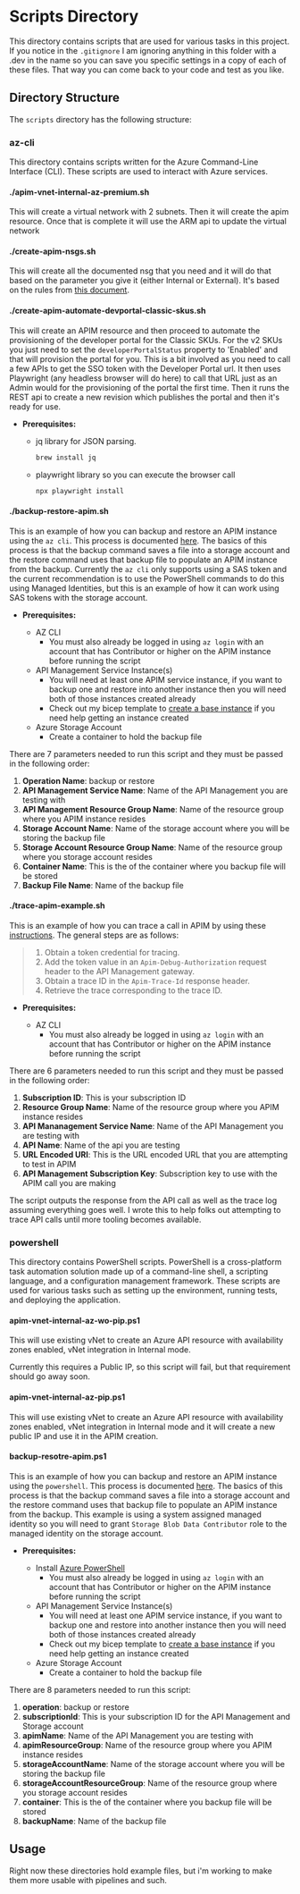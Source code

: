 # Scripts Directory

This directory contains scripts that are used for various tasks in this project. If you notice in the `.gitignore` I am ignoring anything in this folder with a .dev in the name so you can save you specific settings in a copy of each of these files. That way you can come back to your code and test as you like.

## Directory Structure

The `scripts` directory has the following structure:

### az-cli

This directory contains scripts written for the Azure Command-Line Interface (CLI). These scripts are used to interact with Azure services.

#### ./apim-vnet-internal-az-premium.sh

This will create a virtual network with 2 subnets. Then it will create the apim resource. Once that is complete it will use the ARM api to update the virtual network

#### ./create-apim-nsgs.sh

This will create all the documented nsg that you need and it will do that based on the parameter you give it (either Internal or External). It's based on the rules from [this document](https://learn.microsoft.com/en-us/azure/api-management/api-management-using-with-vnet?tabs=stv2#configure-nsg-rules).

#### ./create-apim-automate-devportal-classic-skus.sh

This will create an APIM resource and then proceed to automate the provisioning of the developer portal for the Classic SKUs. For the v2 SKUs you just need to set the `developerPortalStatus` property to 'Enabled' and that will provision the portal for you.  This is a bit involved as you need to call a few APIs to get the SSO token with the Developer Portal url. It then uses Playwright (any headless browser will do here) to call that URL just as an Admin would for the provisioning of the portal the first time. Then it runs the REST api to create a new revision which publishes the portal and then it's ready for use.

- **Prerequisites:**

  - jq library for JSON parsing.

    ```bash
    brew install jq
    ```

  - playwright library so you can execute the browser call

    ```bash
    npx playwright install
    ```

#### ./backup-restore-apim.sh

This is an example of how you can backup and restore an APIM instance using the `az cli`.  This process is documented [here](https://learn.microsoft.com/en-us/azure/api-management/api-management-howto-disaster-recovery-backup-restore?tabs=cli).  The basics of this process is that the backup command saves a file into a storage account and the restore command uses that backup file to populate an APIM instance from the backup.  Currently the `az cli` only supports using a SAS token and the current recommendation is to use the PowerShell commands to do this using Managed Identities, but this is an example of how it can work using SAS tokens with the storage account.  

- **Prerequisites:**

  - AZ CLI
    - You must also already be logged in using `az login` with an account that has Contributor or higher on the APIM instance before running the script
  - API Management Service Instance(s)
    - You will need at least one APIM service instance, if you want to backup one and restore into another instance then you will need both of those instances created already
    - Check out my bicep template to [create a base instance](https://github.com/anotherRedbeard/apimdemo-environment/tree/main/iac/bicep#create-base-apim-instance) if you need help getting an instance created
  - Azure Storage Account
    - Create a container to hold the backup file

There are 7 parameters needed to run this script and they must be passed in the following order:

1. **Operation Name**: backup or restore
2. **API Management Service Name**:  Name of the API Management you are testing with
3. **API Management Resource Group Name**: Name of the resource group where you APIM instance resides
4. **Storage Account Name**: Name of the storage account where you will be storing the backup file
5. **Storage Account Resource Group Name**: Name of the resource group where you storage account resides
6. **Container Name**: This is the of the container where you backup file will be stored
7. **Backup File Name**: Name of the backup file

#### ./trace-apim-example.sh

This is an example of how you can trace a call in APIM by using these [instructions](https://learn.microsoft.com/en-us/azure/api-management/api-management-howto-api-inspector#enable-tracing-for-an-api).
The general steps are as follows:

> 1. Obtain a token credential for tracing.
> 2. Add the token value in an `Apim-Debug-Authorization` request header to the API Management gateway.
> 3. Obtain a trace ID in the `Apim-Trace-Id` response header.
> 4. Retrieve the trace corresponding to the trace ID.

- **Prerequisites:**

  - AZ CLI
    - You must also already be logged in using `az login` with an account that has Contributor or higher on the APIM instance before running the script

There are 6 parameters needed to run this script and they must be passed in the following order:

1. **Subscription ID**: This is your subscription ID
2. **Resource Group Name**: Name of the resource group where you APIM instance resides
3. **API Mananagement Service Name**:  Name of the API Management you are testing with
4. **API Name**: Name of the api you are testing
5. **URL Encoded URI**: This is the URL encoded URL that you are attempting to test in APIM
6. **API Management Subscription Key**: Subscription key to use with the APIM call you are making

The script outputs the response from the API call as well as the trace log assuming everything goes well. I wrote this to help folks out attempting to trace API calls until more tooling becomes available.

### powershell

This directory contains PowerShell scripts. PowerShell is a cross-platform task automation solution made up of a command-line shell, a scripting language, and a configuration management framework. These scripts are used for various tasks such as setting up the environment, running tests, and deploying the application.

#### apim-vnet-internal-az-wo-pip.ps1

This will use existing vNet to create an Azure API resource with availability zones enabled, vNet integration in Internal mode.

Currently this requires a Public IP, so this script will fail, but that requirement should go away soon.

#### apim-vnet-internal-az-pip.ps1

This will use existing vNet to create an Azure API resource with availability zones enabled, vNet integration in Internal mode and it will create a new public IP and use it in the APIM creation.

#### backup-resotre-apim.ps1

This is an example of how you can backup and restore an APIM instance using the `powershell`.  This process is documented [here](https://learn.microsoft.com/en-us/azure/api-management/api-management-howto-disaster-recovery-backup-restore?tabs=powershell).  The basics of this process is that the backup command saves a file into a storage account and the restore command uses that backup file to populate an APIM instance from the backup.  This example is using a system assigned managed identity so you will need to grant `Storage Blob Data Contributor` role to the managed identity on the storage account.

- **Prerequisites:**

  - Install [Azure PowerShell](https://learn.microsoft.com/en-us/powershell/azure/install-azure-powershell?view=azps-13.1.0)
    - You must also already be logged in using `az login` with an account that has Contributor or higher on the APIM instance before running the script
  - API Management Service Instance(s)
    - You will need at least one APIM service instance, if you want to backup one and restore into another instance then you will need both of those instances created already
    - Check out my bicep template to [create a base instance](https://github.com/anotherRedbeard/apimdemo-environment/tree/main/iac/bicep#create-base-apim-instance) if you need help getting an instance created
  - Azure Storage Account
    - Create a container to hold the backup file

There are 8 parameters needed to run this script:

1. **operation**: backup or restore
2. **subscriptionId**: This is your subscription ID for the API Management and Storage account
3. **apimName**:  Name of the API Management you are testing with
4. **apimResourceGroup**: Name of the resource group where you APIM instance resides
5. **storageAccountName**: Name of the storage account where you will be storing the backup file
6. **storageAccountResourceGroup**: Name of the resource group where you storage account resides
7. **container**: This is the of the container where you backup file will be stored
8. **backupName**: Name of the backup file

## Usage

Right now these directories hold example files, but i'm working to make them more usable with pipelines and such.
